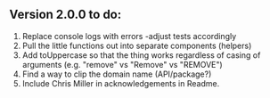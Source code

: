 ## Version 2.0.0 to do:

1. Replace console logs with errors
   -adjust tests accordingly
2. Pull the little functions out into separate components (helpers)
3. Add toUppercase so that the thing works regardless of casing of arguments (e.g. "remove" vs "Remove" vs "REMOVE")
4. Find a way to clip the domain name (API/package?)
5. Include Chris Miller in acknowledgements in Readme.
